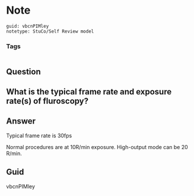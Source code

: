 # Note
```
guid: vbcnPIMley
notetype: StuCo/Self Review model
```

### Tags
```
```

## Question
<h2>What is the typical frame rate and exposure rate(s) of fluroscopy?</h2>

## Answer
<section>
<p>Typical frame rate is 30fps</p>
<p>Normal procedures are at 10R/min exposure. High-output mode can be 20 R/min.</p>

</section>

## Guid
vbcnPIMley
